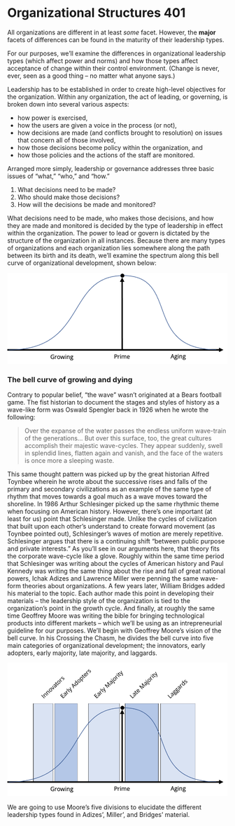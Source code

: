 # Organizational Structures 401

All organizations are different in at least _some_ facet. However, the **major** facets of differences can be found in the maturity of their leadership types.

For our purposes, we’ll examine the differences in organizational leadership types (which affect power and norms) and how those types affect acceptance of change within their control environment. (Change is never, ever, seen as a good thing – no matter what anyone says.)

Leadership has to be established in order to create high-level objectives for the organization. Within any organization, the act of leading, or governing, is broken down into several various aspects:

* how power is exercised,
* how the users are given a voice in the process (or not),
* how decisions are made (and conflicts brought to resolution) on issues that concern all of those involved,
* how those decisions become policy within the organization, and
* how those policies and the actions of the staff are monitored.

Arranged more simply, leadership or governance addresses three basic issues of “what,” “who,” and “how.”

1. What decisions need to be made?
2. Who should make those decisions?
3. How will the decisions be made and monitored?

What decisions need to be made, who makes those decisions, and how they are made and monitored is decided by the type of leadership in effect within the organization. The power to lead or govern is dictated by the structure of the organization in all instances. Because there are many types of organizations and each organization lies somewhere along the path between its birth and its death, we’ll examine the spectrum along this bell curve of organizational development, shown below:

![](../../../.gitbook/assets/bellcurve.png)

### The bell curve of growing and dying

Contrary to popular belief, “the wave” wasn’t originated at a Bears football game. The fist historian to document the stages and styles of history as a wave-like form was Oswald Spengler back in 1926 when he wrote the following:

> Over the expanse of the water passes the endless uniform wave-train of the generations… But over this surface, too, the great cultures accomplish their majestic wave-cycles. They appear suddenly, swell in splendid lines, flatten again and vanish, and the face of the waters is once more a sleeping waste.

This same thought pattern was picked up by the great historian Alfred Toynbee wherein he wrote about the successive rises and falls of the primary and secondary civilizations as an example of the same type of rhythm that moves towards a goal much as a wave moves toward the shoreline. In 1986 Arthur Schlesinger picked up the same rhythmic theme when focusing on American history. However, there’s one important (at least for us) point that Schlesinger made. Unlike the cycles of civilization that built upon each other’s understand to create forward movement (as Toynbee pointed out), Schlesinger’s waves of motion are merely repetitive. Schlesinger argues that there is a continuing shift “between public purpose and private interests.” As you’ll see in our arguments here, that theory fits the corporate wave-cycle like a glove. Roughly within the same time period that Schlesinger was writing about the cycles of American history and Paul Kennedy was writing the same thing about the rise and fall of great national powers, Ichak Adizes and Lawrence Miller were penning the same wave-form theories about organizations. A few years later, William Bridges added his material to the topic. Each author made this point in developing their materials – the leadership style of the organization is tied to the organization’s point in the growth cycle. And finally, at roughly the same time Geoffrey Moore was writing the bible for bringing technological products into different markets – which we’ll be using as an intrepreneurial guideline for our purposes. We’ll begin with Geoffrey Moore’s vision of the bell curve. In his Crossing the Chasm, he divides the bell curve into five main categories of organizational development; the innovators, early adopters, early majority, late majority, and laggards.

![](../../../.gitbook/assets/bellcurvegm.png)

We are going to use Moore’s five divisions to elucidate the different leadership types found in Adizes’, Miller’, and Bridges’ material.

